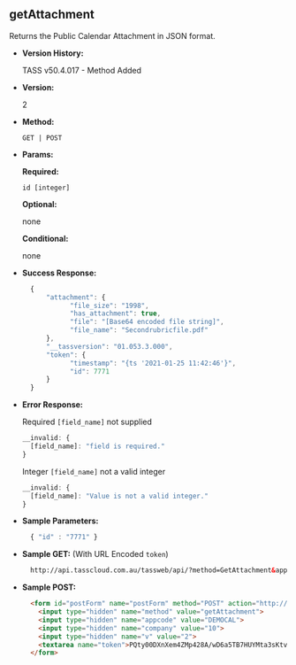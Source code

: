 **getAttachment**
----
  Returns the Public Calendar Attachment in JSON format.

* **Version History:**

  TASS v50.4.017 - Method Added

* **Version:**

  2

* **Method:**

  `GET | POST`
  
*  **Params:**

   **Required:**
 
   `id [integer]`
   
   **Optional:**
 
   none

   **Conditional:**

   none

* **Success Response:**

    ```javascript
      {
          "attachment": {
                "file_size": "1998",
                "has_attachment": true,
                "file": "[Base64 encoded file string]",
                "file_name": "Secondrubricfile.pdf"
          },
          "__tassversion": "01.053.3.000",
          "token": {
                "timestamp": "{ts '2021-01-25 11:42:46'}",
                "id": 7771
          }
      }
  ```
 
* **Error Response:**

   Required `[field_name]` not supplied
    ```javascript
    __invalid: {
      [field_name]: "field is required."
    }
    ```

    Integer `[field_name]` not a valid integer
    ```javascript
    __invalid: {
      [field_name]: "Value is not a valid integer."
    }
    ```
    
* **Sample Parameters:**

  ```javascript
    { "id" : "7771" }
  ```

* **Sample GET:** (With URL Encoded `token`)

  ```HTML
    http://api.tasscloud.com.au/tassweb/api/?method=GetAttachment&appcode=DEMOCAL&company=10&v=2&token=PQty00DXnXem4ZMp428A%2FwD6a5TB7HUYMta3sKtv89XwPsa%2FeB2RtUrAA5%2FWSxTA%2F%2Bm30VOCYMahvOVWTkTOmFJKzT8N67mvjRyULtu51I4%3D
  ```
  
* **Sample POST:**

  ```HTML
    <form id="postForm" name="postForm" method="POST" action="http://api.tasscloud.com.au/tassweb/api/">
      <input type="hidden" name="method" value="getAttachment">
      <input type="hidden" name="appcode" value="DEMOCAL">
      <input type="hidden" name="company" value="10">
      <input type="hidden" name="v" value="2">
      <textarea name="token">PQty00DXnXem4ZMp428A/wD6a5TB7HUYMta3sKtv89XwPsa/eB2RtUrAA5/WSxTA/+m30VOCYMahvOVWTkTOmFJKzT8N67mvjRyULtu51I4=</textarea>
    </form>
  ```
